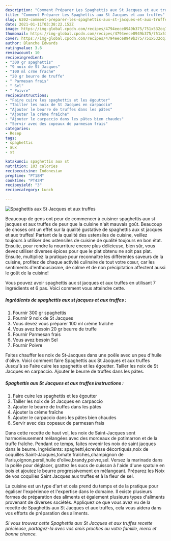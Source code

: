 ```yaml
---
description: "Comment Préparer Les Spaghettis aux St Jacques et aux truffes"
title: "Comment Préparer Les Spaghettis aux St Jacques et aux truffes"
slug: 6202-comment-preparer-les-spaghettis-aux-st-jacques-et-aux-truffes
date: 2021-01-11T03:38:22.152Z
image: https://img-global.cpcdn.com/recipes/4794eece8949b375/751x532cq70/spaghettis-aux-st-jacques-et-aux-truffes-photo-principale-de-la-recette.jpg
thumbnail: https://img-global.cpcdn.com/recipes/4794eece8949b375/751x532cq70/spaghettis-aux-st-jacques-et-aux-truffes-photo-principale-de-la-recette.jpg
cover: https://img-global.cpcdn.com/recipes/4794eece8949b375/751x532cq70/spaghettis-aux-st-jacques-et-aux-truffes-photo-principale-de-la-recette.jpg
author: Blanche Edwards
ratingvalue: 3.6
reviewcount: 10
recipeingredient:
- "300 gr spaghettis"
- "9 noix de St Jacques"
- "100 ml crme frache"
- "20 gr beurre de truffe"
- " Parmesan frais"
- " Sel"
- " Poivre"
recipeinstructions:
- "Faire cuire les spaghettis et les égoutter"
- "Tailler les noix de St Jacques en carpaccio"
- "Ajouter le beurre de truffes dans les pâtes"
- "Ajouter la crème fraîche"
- "Ajouter le carpaccio dans les pâtes bien chaudes"
- "Servir avec des copeaux de parmesan frais"
categories:
- Resep
tags:
- spaghettis
- aux
- st

katakunci: spaghettis aux st 
nutrition: 103 calories
recipecuisine: Indonesian
preptime: "PT18M"
cooktime: "PT42M"
recipeyield: "3"
recipecategory: Lunch

---
```



![Spaghettis aux St Jacques et aux truffes](https://img-global.cpcdn.com/recipes/4794eece8949b375/751x532cq70/spaghettis-aux-st-jacques-et-aux-truffes-photo-principale-de-la-recette.jpg)

Beaucoup de gens ont peur de commencer à cuisiner spaghettis aux st jacques et aux truffes de peur que la cuisine n'ait mauvais goût. Beaucoup de choses ont un effet sur la qualité gustative de spaghettis aux st jacques et aux truffes! Partant de la qualité des ustensiles de cuisine, veillez toujours à utiliser des ustensiles de cuisine de qualité toujours en bon état. Ensuite, pour rendre la nourriture encore plus délicieuse, bien sûr, vous devez utiliser diverses épices pour que le plat obtenu ne soit pas plat. Ensuite, multipliez la pratique pour reconnaître les différentes saveurs de la cuisine, profitez de chaque activité culinaire de tout votre cœur, car les sentiments d'enthousiasme, de calme et de non précipitation affectent aussi le goût de la cuisine!

<!--inarticleads1-->

Vous pouvez avoir spaghettis aux st jacques et aux truffes en utilisant 7 Ingrédients et 6 pas. Voici comment vous atteindre cette.

##### Ingrédients de spaghettis aux st jacques et aux truffes :

1. Fournir 300 gr spaghettis
1. Fournir 9 noix de St Jacques
1. Vous devez vous préparer 100 ml crème fraîche
1. Vous avez besoin 20 gr beurre de truffe
1. Fournir  Parmesan frais
1. Vous avez besoin  Sel
1. Fournir  Poivre


Faites chauffer les noix de St-Jacques dans une poêle avec un peu d&#39;huile d&#39;olive. Voici comment faire Spaghettis aux St Jacques et aux truffes Jusqu&#39;à so Faire cuire les spaghettis et les égoutter. Tailler les noix de St Jacques en carpaccio. Ajouter le beurre de truffes dans les pâtes. 

<!--inarticleads2-->

##### Spaghettis aux St Jacques et aux truffes instructions :

1. Faire cuire les spaghettis et les égoutter
1. Tailler les noix de St Jacques en carpaccio
1. Ajouter le beurre de truffes dans les pâtes
1. Ajouter la crème fraîche
1. Ajouter le carpaccio dans les pâtes bien chaudes
1. Servir avec des copeaux de parmesan frais


Dans cette recette de haut vol, les noix de Saint-Jacques sont harmonieusement mélangées avec des morceaux de potimarron et de la truffe fraîche. Pendant ce temps, faites revenir les noix de saint jacques dans le beurre. Ingrédients: spaghetti,écrevisse décortiqués,noix de coquilles Saint-Jacques,tomate fraîches,champignon de Paris,oignon,persil,huile d&#39;olive,brandy,poivre,sel. Versez la marinade dans la poêle pour déglacer, grattez les sucs de cuisson à l&#39;aide d&#39;une spatule en bois et ajoutez le beurre progressivement en mélangeant. Préparez les Noix de vos coquilles Saint Jacques aux truffes et à la fleur de sel. 

<!--inarticleads1-->

<p>
La cuisine est un type d'art et cela prend du temps et de la pratique pour égaliser l'expérience et l'expertise dans le domaine. Il existe plusieurs formes de préparation des aliments et également plusieurs types d'aliments provenant de diverses sociétés. Appliquez ce que vous avez vu de la recette de Spaghettis aux St Jacques et aux truffes, cela vous aidera dans vos efforts de préparation des aliments.
</p>

<p>
<i>Si vous trouvez cette Spaghettis aux St Jacques et aux truffes recette précieuse, partagez-la avec vos amis proches ou votre famille, merci et bonne chance.</i>
</p>
